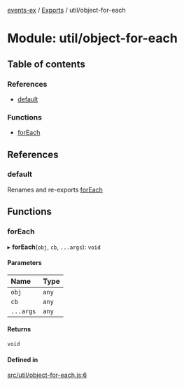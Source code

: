 [events-ex](../README.md) / [Exports](../modules.md) / util/object-for-each

# Module: util/object-for-each

## Table of contents

### References

- [default](util_object_for_each.md#default)

### Functions

- [forEach](util_object_for_each.md#foreach)

## References

### default

Renames and re-exports [forEach](util_object_for_each.md#foreach)

## Functions

### forEach

▸ **forEach**(`obj`, `cb`, `...args`): `void`

#### Parameters

| Name | Type |
| :------ | :------ |
| `obj` | `any` |
| `cb` | `any` |
| `...args` | `any` |

#### Returns

`void`

#### Defined in

[src/util/object-for-each.js:6](https://github.com/snowyu/events-ex.js/blob/da3be72/src/util/object-for-each.js#L6)
